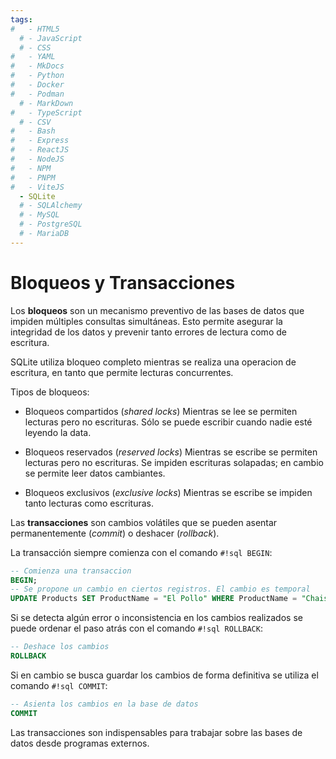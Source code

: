 ```yaml
---
tags:
#   - HTML5
  # - JavaScript
  # - CSS
#   - YAML
#   - MkDocs
#   - Python
#   - Docker
#   - Podman
  # - MarkDown
#   - TypeScript
  # - CSV
#   - Bash
#   - Express
#   - ReactJS
#   - NodeJS
#   - NPM
#   - PNPM
#   - ViteJS
  - SQLite
  # - SQLAlchemy
  # - MySQL
  # - PostgreSQL
  # - MariaDB
---
```




# Bloqueos y Transacciones

Los **bloqueos** son un mecanismo preventivo de las bases de datos que impiden múltiples consultas simultáneas. Esto permite asegurar la integridad de los datos y prevenir tanto errores de lectura como de escritura.

SQLite utiliza bloqueo completo	mientras se realiza una operacion de escritura, en tanto que permite lecturas concurrentes.

Tipos de bloqueos:

- Bloqueos compartidos (*shared locks*)
Mientras se lee se permiten lecturas pero no escrituras.
Sólo se puede escribir cuando nadie esté leyendo la data.

- Bloqueos reservados (*reserved locks*) 
Mientras se escribe se permiten lecturas pero no escrituras.
Se impiden escrituras solapadas; 
en cambio se permite leer datos cambiantes.


- Bloqueos exclusivos (*exclusive locks*)
Mientras se escribe se impiden tanto lecturas como escrituras.



Las **transacciones** son cambios volátiles que se pueden asentar permanentemente (*commit*) o deshacer (*rollback*). 

La transacción siempre comienza con el comando `#!sql BEGIN`:

```sql
-- Comienza una transaccion
BEGIN;
-- Se propone un cambio en ciertos registros. El cambio es temporal
UPDATE Products SET ProductName = "El Pollo" WHERE ProductName = "Chais" ;
```

Si se detecta algún error o inconsistencia en los cambios realizados se puede ordenar el paso atrás con el comando `#!sql ROLLBACK`:

```sql
-- Deshace los cambios
ROLLBACK
```

Si en cambio se busca guardar los cambios de forma definitiva se utiliza el comando `#!sql COMMIT`:

```sql
-- Asienta los cambios en la base de datos
COMMIT
```
Las transacciones son indispensables para trabajar sobre las bases de datos desde programas externos.








